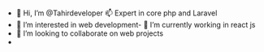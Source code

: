 - 👋 Hi, I’m @Tahirdeveloper
  📫 Expert in core php and Laravel
- 👀 I’m interested in web development- 🌱 I’m currently working in react js
- 💞️ I’m looking to collaborate on web projects
- 

<!---
Tahirdeveloper/Tahirdeveloper is a ✨ special ✨ repository because its `README.md` (this file) appears on your GitHub profile.
You can click the Preview link to take a look at your changes.
--->
